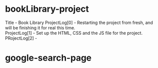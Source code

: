 # bookLibrary-project
Title - Book Library
ProjectLog[0] - Restarting the project from fresh, and will be finishing it for real this time. </br>
ProjectLog[1] - Set up the HTML, CSS and the JS file for the project. </br>
PRojectLog[2] -
# google-search-page
